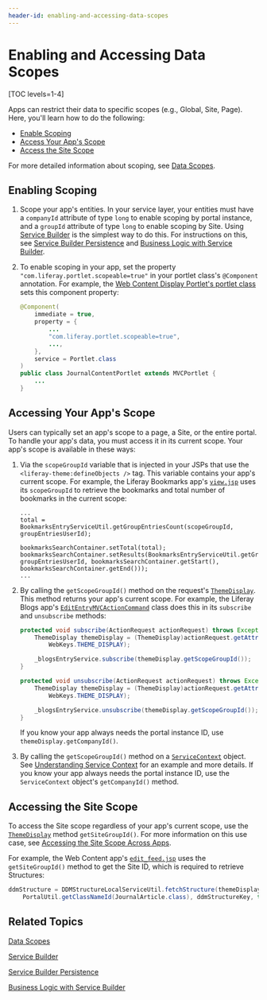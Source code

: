 ```yaml
---
header-id: enabling-and-accessing-data-scopes
---
```


# Enabling and Accessing Data Scopes

[TOC levels=1-4]

Apps can restrict their data to specific scopes (e.g., Global, Site, Page). 
Here, you'll learn how to do the following: 

-   [Enable Scoping](#enabling-scoping) 
-   [Access Your App's Scope](#accessing-your-apps-scope)
-   [Access the Site Scope](#accessing-the-site-scope)

For more detailed information about scoping, see 
[Data Scopes](/docs/7-2/frameworks/-/knowledge_base/f/back-end-frameworks#data-scopes). 

## Enabling Scoping

1.  Scope your app's entities. In your service layer, your entities must have a 
    `companyId` attribute of type `long` to enable scoping by portal instance, 
    and a `groupId` attribute of type `long` to enable scoping by Site. Using 
    [Service Builder](/docs/7-2/appdev/-/knowledge_base/a/service-builder) 
    is the simplest way to do this. For instructions on this, see 
    [Service Builder Persistence](/docs/7-2/appdev/-/knowledge_base/a/service-builder-persistence) 
    and 
    [Business Logic with Service Builder](/docs/7-2/appdev/-/knowledge_base/a/business-logic-with-service-builder). 

2.  To enable scoping in your app, set the property 
    `"com.liferay.portlet.scopeable=true"` in your portlet class's `@Component` 
    annotation. For example, the
    [Web Content Display Portlet's portlet class](https://github.com/liferay/liferay-portal/blob/7.2.0-ga1/modules/apps/journal/journal-content-web/src/main/java/com/liferay/journal/content/web/internal/portlet/JournalContentPortlet.java) 
    sets this component property: 

    ```java
    @Component(
        immediate = true,
        property = {
            ...
            "com.liferay.portlet.scopeable=true",
            ...,
        },
        service = Portlet.class
    )
    public class JournalContentPortlet extends MVCPortlet {
        ...
    }
    ```

## Accessing Your App's Scope

Users can typically set an app's scope to a page, a Site, or the entire portal. 
To handle your app's data, you must access it in its current scope. Your app's
scope is available in these ways: 

1.  Via the `scopeGroupId` variable that is injected in your JSPs that 
    use the `<liferay-theme:defineObjects />` tag. This variable contains your 
    app's current scope. For example, the Liferay Bookmarks app's 
    [`view.jsp`](https://github.com/liferay/liferay-portal/blob/7.2.0-ga1/modules/apps/bookmarks/bookmarks-web/src/main/resources/META-INF/resources/bookmarks/view.jsp#L122-L125) 
    uses its `scopeGroupId` to retrieve the bookmarks and total number of 
    bookmarks in the current scope: 

    ```markup
    ...
    total = BookmarksEntryServiceUtil.getGroupEntriesCount(scopeGroupId, groupEntriesUserId);

    bookmarksSearchContainer.setTotal(total);
    bookmarksSearchContainer.setResults(BookmarksEntryServiceUtil.getGroupEntries(scopeGroupId, groupEntriesUserId, bookmarksSearchContainer.getStart(), bookmarksSearchContainer.getEnd()));
    ...
    ```

2.  By calling the `getScopeGroupId()` method on the request's 
    [`ThemeDisplay`](@platform-ref@/7.2-latest/javadocs/portal-kernel/com/liferay/portal/kernel/theme/ThemeDisplay.html). 
    This method returns your app's current scope. For example, the Liferay Blogs
    app's
    [`EditEntryMVCActionCommand`](https://github.com/liferay/liferay-portal/blob/7.2.0-ga1/modules/apps/blogs/blogs-web/src/main/java/com/liferay/blogs/web/internal/portlet/action/EditEntryMVCActionCommand.java#L350-L362) 
    class does this in its `subscribe` and `unsubscribe` methods: 

    ```java
    protected void subscribe(ActionRequest actionRequest) throws Exception {
        ThemeDisplay themeDisplay = (ThemeDisplay)actionRequest.getAttribute(
            WebKeys.THEME_DISPLAY);

        _blogsEntryService.subscribe(themeDisplay.getScopeGroupId());
    }

    protected void unsubscribe(ActionRequest actionRequest) throws Exception {
        ThemeDisplay themeDisplay = (ThemeDisplay)actionRequest.getAttribute(
            WebKeys.THEME_DISPLAY);

        _blogsEntryService.unsubscribe(themeDisplay.getScopeGroupId());
    }
    ```

    If you know your app always needs the portal instance ID, use 
    `themeDisplay.getCompanyId()`. 

3.  By calling the `getScopeGroupId()` method on a 
    [`ServiceContext`](@platform-ref@/7.2-latest/javadocs/portal-kernel/com/liferay/portal/kernel/service/ServiceContext.html) 
    object. See 
    [Understanding Service Context](/docs/7-2/appdev/-/knowledge_base/a/understanding-servicecontext)
    for an example and more details. If you know your app always needs the 
    portal instance ID, use the `ServiceContext` object's `getCompanyId()` 
    method. 

## Accessing the Site Scope

To access the Site scope regardless of your app's current scope, use the 
[`ThemeDisplay`](@platform-ref@/7.2-latest/javadocs/portal-kernel/com/liferay/portal/kernel/theme/ThemeDisplay.html) 
method `getSiteGroupId()`. For more information on this use case, see 
[Accessing the Site Scope Across Apps](/docs/7-2/frameworks/-/knowledge_base/f/back-end-frameworks#accessing-the-site-scope-across-apps). 

For example, the Web Content app's 
[`edit_feed.jsp`](https://github.com/liferay/liferay-portal/blob/7.2.0-ga1/modules/apps/journal/journal-web/src/main/resources/META-INF/resources/edit_feed.jsp#L40)
uses the `getSiteGroupId()` method to get the Site ID, which is required to 
retrieve Structures: 

```java
ddmStructure = DDMStructureLocalServiceUtil.fetchStructure(themeDisplay.getSiteGroupId(), 
    PortalUtil.getClassNameId(JournalArticle.class), ddmStructureKey, true);
```

## Related Topics

[Data Scopes](/docs/7-2/frameworks/-/knowledge_base/f/back-end-frameworks#data-scopes)

[Service Builder](/docs/7-2/appdev/-/knowledge_base/a/service-builder)

[Service Builder Persistence](/docs/7-2/appdev/-/knowledge_base/a/service-builder-persistence)

[Business Logic with Service Builder](/docs/7-2/appdev/-/knowledge_base/a/business-logic-with-service-builder)
